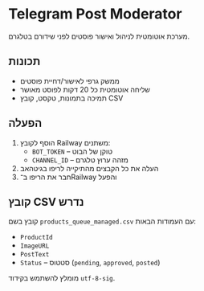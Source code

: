 # Telegram Post Moderator

מערכת אוטומטית לניהול ואישור פוסטים לפני שידורם בטלגרם.

## תכונות
- ממשק גרפי לאישור/דחיית פוסטים
- שליחה אוטומטית כל 20 דקות לפוסט מאושר
- תמיכה בתמונות, טקסט, קובץ CSV

## הפעלה
1. הוסף לקובץ Railway משתנים:
   - `BOT_TOKEN` – טוקן של הבוט
   - `CHANNEL_ID` – מזהה ערוץ טלגרם
2. העלה את כל הקבצים מהתיקייה לריפו בגיטהאב
3. חבר את הריפו ב־Railway והפעל

## קובץ CSV נדרש
קובץ בשם `products_queue_managed.csv` עם העמודות הבאות:
- `ProductId`
- `ImageURL`
- `PostText`
- `Status` – סטטוס (`pending`, `approved`, `posted`)

מומלץ להשתמש בקידוד `utf-8-sig`.
